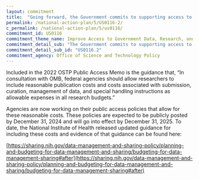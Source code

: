 ```yaml
---
layout: commitment
title:  "Going forward, the Government commits to supporting access to Federally-funded science and data through several mechanisms, including through the National Science and Technology Council’s Subcommittee on Open Science;"
permalink: /national-action-plan/5/US0116-2/
c_permalink: /national-action-plan/5/us0116/
commitment_id: US0116
commitment_theme_name: Improve Access to Government Data, Research, and Information
commitment_detail_sub: "The Government commits to supporting access to Federally-funded science and data… by permitting researchers to include publication and data sharing costs in their research budget proposals to Federal grant programs;"
commitment_detail_sub_id: "US0116.2"
commitment_agency: Office of Science and Technology Policy
---
```


Included in the 2022 OSTP Public Access Memo is the guidance that, “In consultation with OMB, federal agencies should allow researchers to include reasonable publication costs and costs associated with submission, curation, management of data, and special handling instructions as allowable expenses in all research budgets.”

Agencies are now working on their public access policies that allow for these reasonable costs. These policies are expected to be publicly posted by December 31, 2024 and will go into effect by December 31, 2025. To date, the National Institute of Health released updated guidance for including these costs and evidence of that guidance can be found here: 

[https://sharing.nih.gov/data-management-and-sharing-policy/planning-and-budgeting-for-data-management-and-sharing/budgeting-for-data-management-sharing#after](https://sharing.nih.gov/data-management-and-sharing-policy/planning-and-budgeting-for-data-management-and-sharing/budgeting-for-data-management-sharing#after)